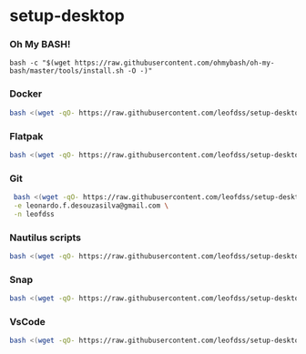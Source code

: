 # setup-desktop

### Oh My BASH!
```
bash -c "$(wget https://raw.githubusercontent.com/ohmybash/oh-my-bash/master/tools/install.sh -O -)"
```

### Docker
```bash
bash <(wget -qO- https://raw.githubusercontent.com/leofdss/setup-desktop/main/docker/install.sh)
```

### Flatpak
```bash
bash <(wget -qO- https://raw.githubusercontent.com/leofdss/setup-desktop/main/flatpak/install.sh)
```

### Git
```bash
 bash <(wget -qO- https://raw.githubusercontent.com/leofdss/setup-desktop/main/git/install.sh) \
 -e leonardo.f.desouzasilva@gmail.com \
 -n leofdss 
```

### Nautilus scripts
```bash
bash <(wget -qO- https://raw.githubusercontent.com/leofdss/setup-desktop/main/nautilus-scripts/install.sh)
```

### Snap
```bash
bash <(wget -qO- https://raw.githubusercontent.com/leofdss/setup-desktop/main/snap/install.sh)
```

### VsCode
```bash
bash <(wget -qO- https://raw.githubusercontent.com/leofdss/setup-desktop/main/vscode/install.sh)
```
